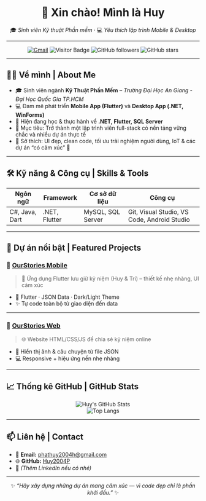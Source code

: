 <div align="center">

# 👋 Xin chào! Mình là **Huy**  
🎓 *Sinh viên Kỹ thuật Phần mềm* · 💻 *Yêu thích lập trình Mobile & Desktop*

---

[![Gmail](https://img.shields.io/badge/Email-D14836?logo=gmail&logoColor=white)](mailto:phathuy2004h@gmail.com)
![Visitor Badge](https://visitor-badge.laobi.icu/badge?page_id=Huy2004P)
![GitHub followers](https://img.shields.io/github/followers/Huy2004P?label=Follow&style=social)
![GitHub stars](https://img.shields.io/github/stars/Huy2004P?style=social)

</div>

---

## 🧍‍♂️ Về mình | About Me

- 🎓 Sinh viên ngành **Kỹ Thuật Phần Mềm** – *Trường Đại Học An Giang - Đại Học Quốc Gia TP.HCM*  
- 💻 Đam mê phát triển **Mobile App (Flutter)** và **Desktop App (.NET, WinForms)**  
- 🌱 Hiện đang học & thực hành về **.NET, Flutter, SQL Server**  
- 🚀 Mục tiêu: Trở thành một lập trình viên full-stack có nền tảng vững chắc và nhiều dự án thực tế  
- 🫶 Sở thích: UI đẹp, clean code, tối ưu trải nghiệm người dùng, IoT & các dự án “có cảm xúc” 🌿

---

## 🛠️ Kỹ năng & Công cụ | Skills & Tools

| Ngôn ngữ | Framework | Cơ sở dữ liệu | Công cụ |
|----------|-----------|---------------|----------|
| C#, Java, Dart | .NET, Flutter | MySQL, SQL Server | Git, Visual Studio, VS Code, Android Studio |

---

## 📱 Dự án nổi bật | Featured Projects

### 🌸 [**OurStories Mobile**](https://github.com/Huy2004P/ourstories)  
> 📱 Ứng dụng Flutter lưu giữ kỷ niệm (Huy & Trí) – thiết kế nhẹ nhàng, UI cảm xúc  
- 🧭 Flutter · JSON Data · Dark/Light Theme  
- ✨ Tự code toàn bộ từ giao diện đến data

---

### 💫 [**OurStories Web**](https://github.com/Huy2004P/my-couple-story-website)  
> 🌐 Website HTML/CSS/JS để chia sẻ kỷ niệm online  
- 📖 Hiển thị ảnh & câu chuyện từ file JSON  
- 💻 Responsive + hiệu ứng nền nhẹ nhàng

---

## 📈 Thống kê GitHub | GitHub Stats

<div align="center">

![Huy's GitHub Stats](https://github-readme-stats.vercel.app/api?username=Huy2004P&show_icons=true&theme=tokyonight&hide_border=true)  
![Top Langs](https://github-readme-stats.vercel.app/api/top-langs/?username=Huy2004P&layout=compact&theme=tokyonight&hide_border=true)

</div>

---

## 📫 Liên hệ | Contact

- 📧 **Email:** [phathuy2004h@gmail.com](mailto:phathuy2004h@gmail.com)  
- 🌐 **GitHub:** [Huy2004P](https://github.com/Huy2004P)  
- 💼 *(Thêm LinkedIn nếu có nhé)*

---

<div align="center">

✨ *“Hãy xây dựng những dự án mang cảm xúc — vì code đẹp chỉ là phần khởi đầu.”* ✨

</div>
